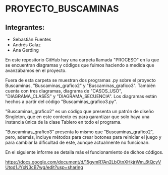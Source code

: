# PROYECTO_BUSCAMINAS
## Integrantes:
- Sebastián Fuentes
- Andrés Galaz
- Ana Gerding 

En este repositorio GitHub hay una carpeta llamada "PROCESO" en la que se encuentran diagramas y códigos que fuimos haciendo a medida que avanzábamos en el proyecto.

Fuera de esta carpeta se muestran dos programas .py sobre el proyecto Buscaminas, "Buscaminas_grafico2" y "Buscaminas_grafico3". También cuenta con tres diagramas, diagrama de "CASOS_USO", "DIAGRAMA_CLASES" y "DIAGRAMA_SECUENCIA". Los diagramas están hechos a partir del código "Buscaminas_grafico3.py".

"Buscaminas_grafico2" es un código que presenta un patrón de diseño Singleton, que en este contexto es para garantizar que solo haya una instancia única de la clase Tablero en todo el programa.

"Buscaminas_grafico3" presenta lo mismo que "Buscaminas_grafico2", pero, además, incluye métodos para crear botones para reiniciar el juego y para cambiar la dificultad de este, aunque actualmente no funcionan.

En el siguiente informe se detalla más el funcionamiento de dichos códigos.

https://docs.google.com/document/d/15gymR7An2LbOtnXHkjrWm_6tQcyVUtqd1JYxN3cB7wg/edit?usp=sharing

